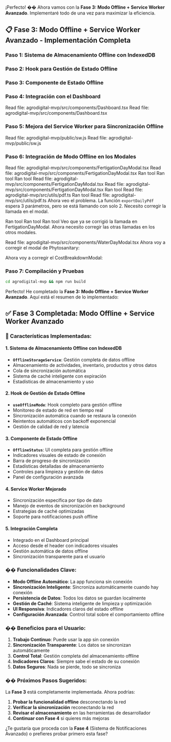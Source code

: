 ¡Perfecto! �� Ahora vamos con la **Fase 3: Modo Offline + Service Worker Avanzado**. Implementaré todo de una vez para maximizar la eficiencia.

## **📋 Fase 3: Modo Offline + Service Worker Avanzado - Implementación Completa**

### **Paso 1: Sistema de Almacenamiento Offline con IndexedDB**

### **Paso 2: Hook para Gestión de Estado Offline**


### **Paso 3: Componente de Estado Offline**

### **Paso 4: Integración con el Dashboard**

Read file: agrodigital-mvp/src/components/Dashboard.tsx
Read file: agrodigital-mvp/src/components/Dashboard.tsx
### **Paso 5: Mejora del Service Worker para Sincronización Offline**

Read file: agrodigital-mvp/public/sw.js
Read file: agrodigital-mvp/public/sw.js
### **Paso 6: Integración de Modo Offline en los Modales**

Read file: agrodigital-mvp/src/components/FertigationDayModal.tsx
Read file: agrodigital-mvp/src/components/FertigationDayModal.tsx
Ran tool
Ran tool
Ran tool
Read file: agrodigital-mvp/src/components/FertigationDayModal.tsx
Read file: agrodigital-mvp/src/components/FertigationDayModal.tsx
Ran tool
Read file: agrodigital-mvp/src/utils/pdf.ts
Ran tool
Read file: agrodigital-mvp/src/utils/pdf.ts
Ahora veo el problema. La función `exportDailyPdf` espera 3 parámetros, pero se está llamando con solo 2. Necesito corregir la llamada en el modal.

Ran tool
Ran tool
Ran tool
Veo que ya se corrigió la llamada en FertigationDayModal. Ahora necesito corregir las otras llamadas en los otros modales.

Read file: agrodigital-mvp/src/components/WaterDayModal.tsx
Ahora voy a corregir el modal de Phytosanitary:

Ahora voy a corregir el CostBreakdownModal:

### **Paso 7: Compilación y Pruebas**

```bash
cd agrodigital-mvp && npm run build
```
Perfecto! He completado la **Fase 3: Modo Offline + Service Worker Avanzado**. Aquí está el resumen de lo implementado:

## ✅ **Fase 3 Completada: Modo Offline + Service Worker Avanzado**

### **🎯 Características Implementadas:**

#### **1. Sistema de Almacenamiento Offline con IndexedDB**
- **`OfflineStorageService`**: Gestión completa de datos offline
- Almacenamiento de actividades, inventario, productos y otros datos
- Cola de sincronización automática
- Sistema de caché inteligente con expiración
- Estadísticas de almacenamiento y uso

#### **2. Hook de Gestión de Estado Offline**
- **`useOfflineMode`**: Hook completo para gestión offline
- Monitoreo de estado de red en tiempo real
- Sincronización automática cuando se restaura la conexión
- Reintentos automáticos con backoff exponencial
- Gestión de calidad de red y latencia

#### **3. Componente de Estado Offline**
- **`OfflineStatus`**: UI completa para gestión offline
- Indicadores visuales de estado de conexión
- Barra de progreso de sincronización
- Estadísticas detalladas de almacenamiento
- Controles para limpieza y gestión de datos
- Panel de configuración avanzada

#### **4. Service Worker Mejorado**
- Sincronización específica por tipo de dato
- Manejo de eventos de sincronización en background
- Estrategias de caché optimizadas
- Soporte para notificaciones push offline

#### **5. Integración Completa**
- Integrado en el Dashboard principal
- Acceso desde el header con indicadores visuales
- Gestión automática de datos offline
- Sincronización transparente para el usuario

### **�� Funcionalidades Clave:**

- **Modo Offline Automático**: La app funciona sin conexión
- **Sincronización Inteligente**: Sincroniza automáticamente cuando hay conexión
- **Persistencia de Datos**: Todos los datos se guardan localmente
- **Gestión de Caché**: Sistema inteligente de limpieza y optimización
- **UI Responsiva**: Indicadores claros del estado offline
- **Configuración Avanzada**: Control total sobre el comportamiento offline

### **�� Beneficios para el Usuario:**

1. **Trabajo Continuo**: Puede usar la app sin conexión
2. **Sincronización Transparente**: Los datos se sincronizan automáticamente
3. **Control Total**: Gestión completa del almacenamiento offline
4. **Indicadores Claros**: Siempre sabe el estado de su conexión
5. **Datos Seguros**: Nada se pierde, todo se sincroniza

### **�� Próximos Pasos Sugeridos:**

La **Fase 3** está completamente implementada. Ahora podrías:

1. **Probar la funcionalidad offline** desconectando la red
2. **Verificar la sincronización** reconectando la red
3. **Revisar el almacenamiento** en las herramientas de desarrollador
4. **Continuar con Fase 4** si quieres más mejoras

¿Te gustaría que proceda con la **Fase 4** (Sistema de Notificaciones Avanzado) o prefieres probar primero esta fase?